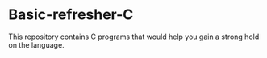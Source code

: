 # Basic-refresher-C
This repository contains C programs that would help you gain a strong hold on the language.
